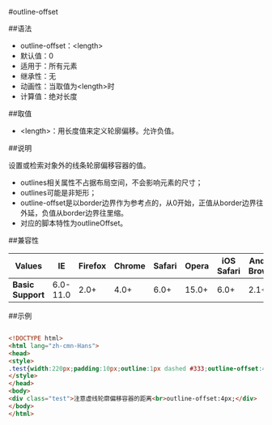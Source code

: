 #outline-offset

##语法

- outline-offset：&lt;length&gt;
- 默认值：0
- 适用于：所有元素
- 继承性：无
- 动画性：当取值为&lt;length&gt;时
- 计算值：绝对长度


##取值

- &lt;length&gt;：用长度值来定义轮廓偏移。允许负值。


##说明

设置或检索对象外的线条轮廓偏移容器的值。

- outlines相关属性不占据布局空间，不会影响元素的尺寸；
- outlines可能是非矩形；
- outline-offset是以border边界作为参考点的，从0开始，正值从border边界往外延，负值从border边界往里缩。
- 对应的脚本特性为outlineOffset。


##兼容性


<table class="compatible">
<thead>
	<tr>
		<th>Values</th>
		<th>IE</th>
		<th>Firefox</th>
		<th>Chrome</th>
		<th>Safari</th>
		<th>Opera</th>
		<th>iOS Safari</th>
		<th>Android Browser</th>
		<th>Android Chrome</th>
	</tr>
</thead>
<tbody>
	<tr>
		<td><strong>Basic Support</strong></td>
		<td class="unsupport">6.0-11.0</td>
		<td class="support">2.0+</td>
		<td class="support">4.0+</td>
		<td class="support">6.0+</td>
		<td class="support">15.0+</td>
		<td class="support">6.0+</td>
		<td class="support">2.1+</td>
		<td class="support">18.0+</td>
	</tr>
</tbody>
</table>




##示例

```html

<!DOCTYPE html>
<html lang="zh-cmn-Hans">
<head>
<style>
.test{width:220px;padding:10px;outline:1px dashed #333;outline-offset:4px;border:3px solid #333;}
</style>
</head>
<body>
<div class="test">注意虚线轮廓偏移容器的距离<br>outline-offset:4px;</div>
</body>
</html>

```

